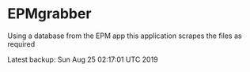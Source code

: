 # EPMgrabber
Using a database from the EPM app this application scrapes the files as required


Latest backup: Sun Aug 25 02:17:01 UTC 2019
